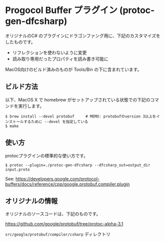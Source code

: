 # Progocol Buffer プラグイン (protoc-gen-dfcsharp)

オリジナルのC# のプラグインにドラゴンファング用に、下記のカスタマイズをしたものです。

- リフレクションを使わないように変更
- 読み取り専用だったプロパティを読み書き可能に

MacOS向けのビルド済みのものが Tools/Bin の下に含まれています。



## ビルド方法

以下、MacOS X で homebrew がセットアップされている状態での下記のコマンドを実行します。

    $ brew install --devel protobuf     # MEMO: protobufのversion 3以上をインストールするために --devel を指定している
	$ make



## 使い方

protocプラグインの標準的な使い方です。

    $ protoc --plugin=./protoc-gen-dfcsharp --dfcsharp_out=output_dir input.proto
	
See: https://developers.google.com/protocol-buffers/docs/reference/cpp/google.protobuf.compiler.plugin



## オリジナルの情報

オリジナルのソースコードは、下記のものです。

https://github.com/google/protobuf/tree/protoc-alpha-3.1

`src/google/protobuf/compiler/csharp` ディレクトリ


